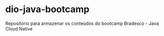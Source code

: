 # dio-java-bootcamp
Repositório para armazenar os conteúdos do bootcamp Bradesco - Java Cloud Native
